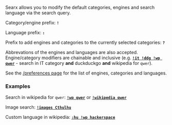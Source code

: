 Searx allows you to modify the default categories, engines and search language via the search query.

Category/engine prefix: **`!`**

Language prefix: **`:`**

Prefix to add engines and categories to the currently selected categories: **`?`**

Abbrevations of the engines and languages are also accepted.
Engine/category modifiers are chainable and inclusive (e.g. [**`!it !ddg !wp qwer`**](https://searx.me/?q=%21it%20%21ddg%20%21wp%20qwer) - search in IT category **and** duckduckgo **and** wikipedia for `qwer`).

See the [/preferences page](https://searx.me/preferences) for the list of engines, categories and languages.

### Examples

Search in wikipedia for `qwer`: [**`!wp qwer`**](https://searx.me/?q=%21wp%20qwer) or [**`!wikipedia qwer`**](https://searx.me/?q=%21wikipedia%20qwer)

Image search: [**`!images Cthulhu`**](https://searx.me/?q=%21images%20Cthulhu)

Custom language in wikipedia: [**`:hu !wp hackerspace`**](https://searx.me/?q=%3Ahu%20%21wp%20hackerspace)